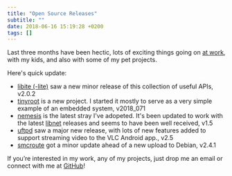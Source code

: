 ```yaml
---
title: "Open Source Releases"
subtitle: ""
date: 2018-06-16 15:19:28 +0200
tags: []
---
```


Last three months have been hectic, lots of exciting things going on [at
work](https://www.westermo.com), with my kids, and also with some of my
pet projects.

<!--more-->

Here's quick update:

* [libite (-lite)](https://github.com/troglobit/libite) saw a new minor
  release of this collection of useful APIs, v2.0.2
* [tinyroot](https://github.com/troglobit/tinyroot) is a new project.  I
  started it mostly to serve as a very simple example of an embedded
  system, v2018_071
* [nemesis](https://github.com/troglobit/nemesis) is the latest stray
  I've adopeted.  It's been updated to work with the latest
  [libnet](https://github.com/sam-github/libnet) releases and seems to
  have been well received, v1.5
* [uftpd](https://github.com/troglobit/uftpd) saw a major new release,
  with lots of new features added to support streaming video to the VLC
  Android app., v2.5
* [smcroute](https://github.com/troglobit/smcroute) got a minor update
  ahead of a new upload to Debian, v2.4.1

If you’re interested in my work, any of my projects, just drop me an
email or connect with me at [GitHub](https://github.com/troglobit)!
